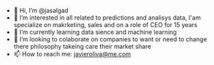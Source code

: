 - 👋 Hi, I’m @jasalgad
- 👀 I’m interested in all related to predictions and analisys data, I'am specialize on makrketing, sales and on a role of CEO for 15 years
- 🌱 I’m currently learning data sience and machine learning
- 💞️ I’m looking to colaborate on companies to want or need to change there philosophy takeing care their market share
- 📫 How to reach me: javieroliva@me.com


<!---
jasalgad/jasalgad is a ✨ special ✨ repository because its `README.md` (this file) appears on your GitHub profile.
You can click the Preview link to take a look at your changes.
--->
